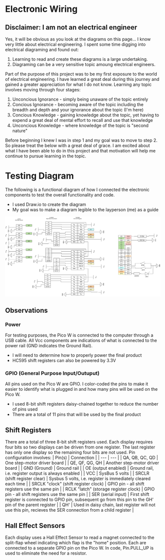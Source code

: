 # Electronic Wiring

## Disclaimer: I am not an electrical engineer
Yes, it will be obvious as you look at the diagrams on this page... I know very little about electrical engineering. I spent some time digging into electrical diagraming and found out:
1. Learning to read and create these diagrams is a large undertaking.
2. Diagraming can be a very sensitive topic amoung electrical engineers.

Part of the purpose of this project was to be my first exposure to the world of electrical engineering. I have learned a great deal during this journey and gained a greater appreciation for what I do not know. Learning any topic involves moving through four stages:
1. Unconcious Ignorance - simply being unaware of the topic entirely
2. Concious Ignorance - becoming aware of the topic including the breadth and depth and your ignorance about the topic (I'm here)
3. Concious Knowledge - gaining knowledge about the topic, yet having to expend a great deal of mental effort to recall and use that knowledge
4. Unconcious Knowledge - where knowledge of the topic is "second nature"

Before beginning I knew I was in step 1 and my goal was to move to step 2. So please treat the below with a great deal of grace. I am excited about what I have been able to do in this project and that motivation will help me continue to pursue learning in the topic.

# Testing Diagram
The following is a functional diagram of how I connected the electronic components to test the overall functionality and code.
- I used Draw.io to create the diagram
- My goal was to make a diagram legible to the layperson (me) as a guide

![Wiring Diagram](/Media/Diagram.png)

## Observations

### Power
For testing purposes, the Pico W is connected to the computer through a USB cable. All Vcc components are indications of what is connected to the power rail (GND indicates the Ground Rail).
- I will need to determine how to properly power the final product
- HC595 shift registers can also be powered by 3.3V

### GPIO (General Purpose Input/Outuput)
All pins used on the Pico W are GPIO. I color-coded the pins to make it easier to identify what is plugged in and how many pins will be used on the Pico W.
- I used 8-bit shift registers daisy-chained together to reduce the number of pins used
- There are a total of 11 pins that will be used by the final product

## Shift Registers
There are a total of three 8-bit shift registers used. Each display requires four bits so two displays can be driven from one register. The last register has only one display so the remaining four bits are not used. Pin configuration involves:
| Pin(s) | Connection |
| --- | --- |
| QA, QB, QC, QD | One step-motor driver board |
| QE, QF, QG, QH | Another step-motor driver board |
| GND (Ground) | Ground rail |
| OE (output enabled) | Ground rail, i.e. register output is always enabled |
| VCC | SysBus 5 volts |
| SRCLR (shift register clear) | Sysbus 5 volts, i.e. register is immediately cleared each time |
| SRCLK "clock" (shift register clock) | GPIO pin - all shift registers use the same pin |
| RCLK "latch" (storage register clock) | GPIO pin - all shift registers use the same pin |
| SER (serial input) | First shift register is connected to GPIO pin, subsequent go from this pin to the GH' pin of the parent register |
| QH' | Used in daisy chain, last register will not use this pin, recieves the SER connection from a child register |

## Hall Effect Sensors
Each display uses a Hall Effect Sensor to read a magnet connected to the split-flap wheel indicating which flap is the "home" position. Each are connected to a separate GPIO pin on the Pico W. In code, Pin.PULL_UP is used to eliminate the need for a resistor.

